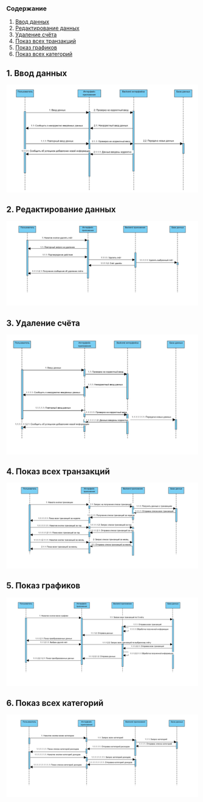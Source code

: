 ### Содержание

1.  [Ввод данных](#enter_data)
2.  [Редактирование данных](#update_data)
3.  [Удаление счёта](#delete_bill)
4.  [Показ всех транзакций](#show_transaction)
5. [Показ графиков](#show_graph)
6. [Показ всех категорий](#show_categories)

<a name="enter_data"/>

## 1. Ввод данных

![Ввод данных](enter_data.jpg) 

<a name="update_data"/>

## 2. Редактирование данных

![Редактирование данных](delete_bill.jpg) 

<a name="delete_bill"/>

## 3. Удаление счёта

![Удаление счёта](update_data.jpg) 

<a name="show_transaction"/>

## 4. Показ всех транзакций

![Показ всех транзакций](show_transaction.jpg)

<a name="show_graph"/>

## 5. Показ графиков

![Показ графиков](show_grap.jpg) 

<a name="show_categories"/>

## 6. Показ всех категорий

![Показ всех категорий](show_categor.jpg) 